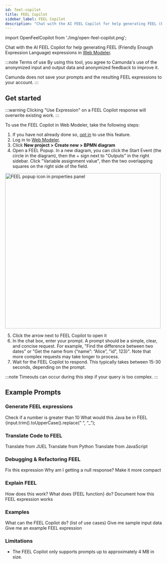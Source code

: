 ```yaml
---
id: feel-copilot
title: FEEL Copilot
sidebar_label: FEEL Copilot
description: "Chat with the AI FEEL Copilot for help generating FEEL (Friendly Enough Expression Language) expressions in Web Modeler."
---
```


import OpenFeelCopilot from './img/open-feel-copilot.png';

Chat with the AI FEEL Copilot for help generating FEEL (Friendly Enough Expression Language) expressions in [Web Modeler](/components/modeler/web-modeler/launch-web-modeler.md).

:::note Terms of use
By using this tool, you agree to Camunda's use of the anonymized input and output data and anonymized feedback to improve it.

Camunda does not save your prompts and the resulting FEEL expressions to your account.
:::

## Get started

:::warning
Clicking "Use Expression" on a FEEL Copilot response will overwrite existing work.
:::

To use the FEEL Copilot in Web Modeler, take the following steps:

1. If you have not already done so, [opt in](/components/console/manage-organization/enable-alpha-features.md#enable-ai-powered-features) to use this feature.
2. Log in to [Web Modeler](/components/modeler/web-modeler/launch-web-modeler.md).
3. Click **New project > Create new > BPMN diagram**
4. Open a FEEL Popup. In a new diagram, you can click the Start Event (the circle in the diagram), then the + sign next to "Outputs" in the right sidebar. Click "Variable assignment value", then the two overlapping squares on the right side of the field.

<img src={OpenFeelCopilot} alt="FEEL popup icon in properties panel" width="500px" />

5. Click the arrow next to FEEL Copilot to open it
6. In the chat box, enter your prompt. A prompt should be a simple, clear, and concise request. For example, "Find the difference between two dates" or "Get the name from {“name”: “Alice”, "id", 123}". Note that more complex requests may take longer to process.
7. Wait for the FEEL Copilot to respond. This typically takes between 15-30 seconds, depending on the prompt.

:::note
Timeouts can occur during this step if your query is too complex.
:::

## Example Prompts

### Generate FEEL expressions

Check if a number is greater than 10
What would this Java be in FEEL {input.trim().toUpperCase().replace(” “, “\_”);

### Translate Code to FEEL

Translate from JUEL
Translate from Python
Translate from JavaScript

### Debugging & Refactoring FEEL

Fix this expression
Why am I getting a null response?
Make it more compact

### Explain FEEL

How does this work?
What does {FEEL function} do?
Document how this FEEL expression works

### Examples

What can the FEEL Copilot do? (list of use cases)
Give me sample input data
Give me an example FEEL expression

### Limitations

- The FEEL Copilot only supports prompts up to approximately 4 MB in size.
